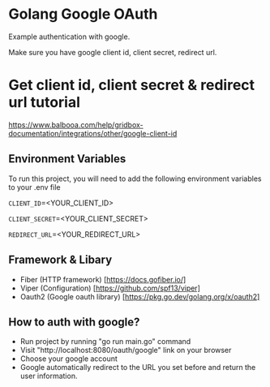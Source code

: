 
# Golang Google OAuth 

Example authentication with google.  

Make sure you have google client id, client secret, redirect url. 
# Get client id, client secret & redirect url tutorial
https://www.balbooa.com/help/gridbox-documentation/integrations/other/google-client-id
## Environment Variables

To run this project, you will need to add the following environment variables to your .env file

`CLIENT_ID`=<YOUR_CLIENT_ID>

`CLIENT_SECRET`=<YOUR_CLIENT_SECRET>

`REDIRECT_URL`=<YOUR_REDIRECT_URL>


## Framework & Libary

- Fiber (HTTP framework) [https://docs.gofiber.io/]
- Viper (Configuration) [https://github.com/spf13/viper]
- Oauth2 (Google oauth library) [https://pkg.go.dev/golang.org/x/oauth2]

## How to auth with google?
- Run project by running "go run main.go" command
- Visit "http://localhost:8080/oauth/google" link on your browser
- Choose your google account
- Google automatically redirect to the URL you set before and return the user information.



